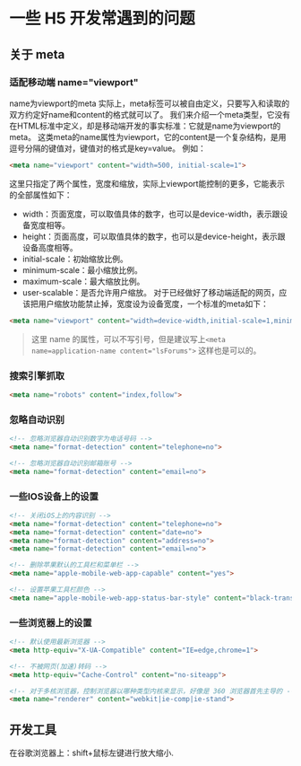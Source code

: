 # 一些 H5 开发常遇到的问题

## 关于 meta
### 适配移动端  name="viewport"
name为viewport的meta
实际上，meta标签可以被自由定义，只要写入和读取的双方约定好name和content的格式就可以了。
我们来介绍一个meta类型，它没有在HTML标准中定义，却是移动端开发的事实标准：它就是name为viewport的meta。
这类meta的name属性为viewport，它的content是一个复杂结构，是用逗号分隔的键值对，键值对的格式是key=value。
例如：
```html
<meta name="viewport" content="width=500, initial-scale=1">
```
这里只指定了两个属性，宽度和缩放，实际上viewport能控制的更多，它能表示的全部属性如下：
- width：页面宽度，可以取值具体的数字，也可以是device-width，表示跟设备宽度相等。
- height：页面高度，可以取值具体的数字，也可以是device-height，表示跟设备高度相等。
- initial-scale：初始缩放比例。
- minimum-scale：最小缩放比例。
- maximum-scale：最大缩放比例。
- user-scalable：是否允许用户缩放。
对于已经做好了移动端适配的网页，应该把用户缩放功能禁止掉，宽度设为设备宽度，一个标准的meta如下：
```html
<meta name="viewport" content="width=device-width,initial-scale=1,minimum-scale=1,maximum-scale=1,user-scalable=no">
```
> 这里 name 的属性，可以不写引号，但是建议写上`<meta name=application-name content="lsForums">` 这样也是可以的。
### 搜索引擎抓取
```html
<meta name="robots" content="index,follow">
```
### 忽略自动识别
```html
<!-- 忽略浏览器自动识别数字为电话号码 -->
<meta name="format-detection" content="telephone=no">

<!-- 忽略浏览器自动识别邮箱账号 -->
<meta name="format-detection" content="email=no">
```
### 一些IOS设备上的设置
```html
<!-- 关闭iOS上的内容识别 -->
<meta name="format-detection" content="telephone=no">
<meta name="format-detection" content="date=no">
<meta name="format-detection" content="address=no">
<meta name="format-detection" content="email=no">

<!-- 删除苹果默认的工具栏和菜单栏 -->
<meta name="apple-mobile-web-app-capable" content="yes">

<!-- 设置苹果工具栏颜色 -->
<meta name="apple-mobile-web-app-status-bar-style" content="black-translucent">

```
### 一些浏览器上的设置
```html
<!-- 默认使用最新浏览器 -->
<meta http-equiv="X-UA-Compatible" content="IE=edge,chrome=1">

<!-- 不被网页(加速)转码 -->
<meta http-equiv="Cache-Control" content="no-siteapp">

<!-- 对于多核浏览器，控制浏览器以哪种类型内核来显示，好像是 360 浏览器首先主导的 -->
<meta name="renderer" content="webkit|ie-comp|ie-stand">
```
## 开发工具
在谷歌浏览器上：shift+鼠标左键进行放大缩小.
